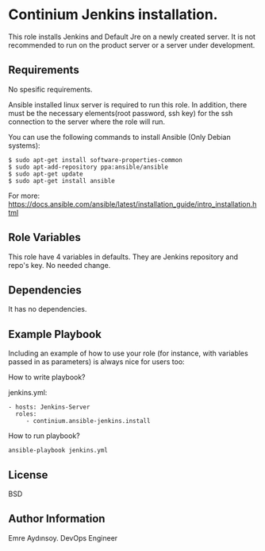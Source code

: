 Continium Jenkins installation.
=========

This role installs Jenkins and Default Jre on a newly created server.
It is not recommended to run on the product server or a server under development.


Requirements
------------

No spesific requirements. 

Ansible installed linux server is required to run this role. In addition, there must be the necessary elements(root password, ssh key) for the ssh connection to the server where the role will run.

You can use the following commands to install Ansible (Only Debian systems):

    $ sudo apt-get install software-properties-common 
    $ sudo apt-add-repository ppa:ansible/ansible 
    $ sudo apt-get update 
    $ sudo apt-get install ansible

For more: https://docs.ansible.com/ansible/latest/installation_guide/intro_installation.html


Role Variables
--------------

This role have 4 variables in defaults. They are Jenkins repository and repo's key. No needed change. 

Dependencies
------------

It has no dependencies.


Example Playbook
----------------

Including an example of how to use your role (for instance, with variables passed in as parameters) is always nice for users too:


How to write playbook?

  jenkins.yml:

    - hosts: Jenkins-Server
      roles:
         - continium.ansible-jenkins.install


How to run playbook?

    ansible-playbook jenkins.yml    


License
-------

BSD

Author Information
------------------

Emre Aydınsoy. 
DevOps Engineer